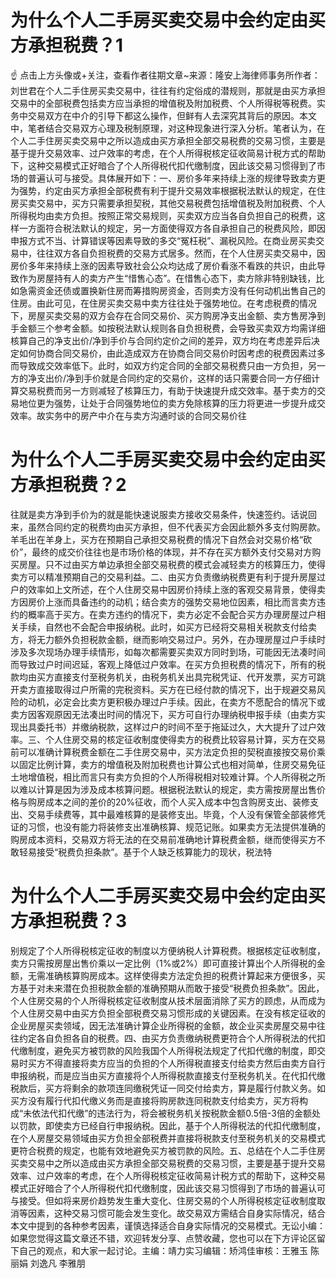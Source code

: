# 为什么个人二手房买卖交易中会约定由买方承担税费？1

☝ 点击上方头像或+关注，查看作者往期文章~来源：隆安上海律师事务所作者：刘世君在个人二手住房买卖交易中，往往有约定俗成的潜规则，那就是由买方承担交易中的全部税费包括卖方应当承担的增值税及附加税费、个人所得税等税费。实务中交易双方在中介的引导下都这么操作，但鲜有人去深究其背后的原因。本文中，笔者结合交易双方心理及税制原理，对这种现象进行深入分析。笔者认为，在个人二手住房买卖交易中之所以造成由买方承担全部交易税费的交易习惯，主要是基于提升交易效率、过户效率的考虑，在个人所得税核定征收简易计税方式的帮助下，这种交易模式正好暗合了个人所得税代扣代缴制度，因此该交易习惯得到了市场的普遍认可与接受。具体展开如下：一、房价多年来持续上涨的规律导致卖方更为强势，约定由买方承担全部税费有利于提升交易效率根据税法默认的规定，在住房买卖交易中，买方只需要承担契税，其他交易税费包括增值税及附加税费、个人所得税均由卖方负担。按照正常交易规则，买卖双方应当各自负担自己的税费，这样一方面符合税法默认的规定，另一方面使得双方各自承担自己的税费风险，即因申报方式不当、计算错误等因素导致的多交“冤枉税”、漏税风险。在商业房买卖交易中，往往双方各自负担税费的交易方式居多。然而，在个人住房买卖交易中，因房价多年来持续上涨的因素导致社会公众均达成了房价看涨不看跌的共识，由此导致作为房屋持有人的卖方产生“惜售心态”。在惜售心态下，卖方除非特别缺钱，比如急需资金还债或置换新住房而筹措购房资金，否则卖方没有任何动机出售自己的住房。由此可见，在住房买卖交易中卖方往往处于强势地位。在考虑税费的情况下，房屋买卖交易的双方会存在合同交易价、买方购房净支出金额、卖方售房净到手金额三个参考金额。如按税法默认规则各自负担税费，会导致买卖双方均需详细核算自己的净支出价/净到手价与合同约定价之间的差异，双方均在考虑差异后决定如何协商合同交易价，由此造成双方在协商合同交易价时因考虑的税费因素过多而导致成交效率低下。此时，如双方约定合同的全部交易税费只由一方负担，另一方的净支出价/净到手价就是合同约定的交易价，这样的话只需要合同一方仔细计算交易税费而另一方则减轻了核算压力，有助于快速提升成交效率。基于卖方的交易地位更为强势，让处于合同强势地位的卖方免除核算的压力将更进一步提升成交效率。故实务中的房产中介在与卖方沟通时谈的合同交易价往

# 为什么个人二手房买卖交易中会约定由买方承担税费？2

往就是卖方净到手价为的就是能快速说服卖方接收交易条件，快速签约。话说回来，虽然合同约定的税费均由买方承担，但不代表买方会因此额外多支付购房款。羊毛出在羊身上，买方在预期自己承担交易税费的情况下自然会对交易价格“砍价”，最终的成交价往往也是市场价格的体现，并不存在买方额外支付交易对方购买房屋。只不过由买方单边承担全部交易税费的模式会减轻卖方的核算压力，使得卖方可以精准预期自己的交易利益。二、由买方负责缴纳税费更有利于提升房屋过户的效率如上文所述，在个人住房交易中因房价持续上涨的客观交易背景，使得卖方因房价上涨而具备违约的动机；结合卖方的强势交易地位因素，相比而言卖方违约的概率高于买方。在卖方违约的情况下，卖方必定不会配合买方办理房屋过户相关手续，自然也不会配合申报纳税。此时，如买方已经将交易相关税款支付给卖方，将无力额外负担税款金额，继而影响交易过户。另外，在办理房屋过户手续时涉及多次现场办理手续情形，如每次都需要买卖双方同时到场，可能因无法凑时间而导致过户时间迟延，客观上降低过户效率。在买方负担税费的情况下，所有的税款均由买方直接支付至税务机关，由税务机关出具完税凭证、代开发票，买方可跳开卖方直接取得过户所需的完税资料。买方在已经付款的情况下，出于规避交易风险的动机，必定会比卖方更积极办理过户手续。因此，在卖方不愿配合的情况下或卖方因客观原因无法凑出时间的情况下，买方可自行办理纳税申报手续（由卖方实现出具委托书）并缴纳税款，这样过户的时间不至于拖延过久，大大提升了过户效率。三、个人住房交易的核定征收制度使得卖方的税费比较容易计算，买方在交易前可以准确计算税费金额在二手住房交易中，买方法定负担的契税直接按交易价乘以固定比例计算，卖方的增值税及附加税费也计算公式也相对简单，住房交易免征土地增值税，相比而言只有卖方负担的个人所得税相对较难计算。个人所得税之所以难以计算是因为涉及成本核算问题。根据税法默认的规定，卖方需按房屋出售价格与购房成本之间的差价的20%征收，而个人买入成本中包含购房支出、装修支出、交易手续费等，其中最难核算的是装修支出。毕竟，个人没有保管全部装修凭证的习惯，也没有能力将装修支出准确核算、规范记账。如果卖方无法提供准确的购房成本资料，交易双方将无法的在交易前准确地计算税费金额，继而使得买方不敢轻易接受“税费负担条款”。基于个人缺乏核算能力的现状，税法特

# 为什么个人二手房买卖交易中会约定由买方承担税费？3

别规定了个人所得税核定征收的制度以方便纳税人计算税费。根据核定征收制度，卖方只需按房屋出售价乘以一定比例（1%或2%）即可直接计算出个人所得税的金额，无需准确核算购房成本。这样使得卖方法定负担的税费计算起来方便很多，买方基于对未来潜在负担税款金额的准确预期从而敢于接受“税费负担条款”。因此，个人住房交易的个人所得税核定征收制度从技术层面消除了买方的顾虑，从而成为个人住房交易中由买方负担全部税费交易习惯形成的关键因素。在没有核定征收的企业房屋买卖领域，因无法准确计算企业所得税的金额，故企业买卖房屋交易中往往约定各自负担各自的税费。四、由买方负责缴纳税费更符合个人所得税法的代扣代缴制度，避免买方被罚款的风险我国个人所得税法规定了代扣代缴的制度，即交易时买方不得直接将卖方应当的负担的个人所得税直接支付给卖方然后由卖方自行申报纳税，而是应当由买方直接将个人所得税款直接支付至税务机关。在代扣代缴税款后，买方将剩余的款项连同缴税凭证一同交付给卖方，算是履行付款义务。如买方没有履行代扣代缴义务而是直接将购房款连同税款支付给卖方，买方将构成“未依法代扣代缴”的违法行为，将会被税务机关按税款金额0.5倍-3倍的金额处以罚款，即使卖方已经自行申报纳税。因此，基于个人所得税法的代扣代缴制度，在个人房屋交易领域由买方负担全部税费并直接将税款支付至税务机关的交易模式更符合税费的规定，也能有效地避免买方被罚款的风险。五、总结在个人二手住房买卖交易中之所以造成由买方承担全部交易税费的交易习惯，主要是基于提升交易效率、过户效率的考虑，在个人所得税核定征收简易计税方式的帮助下，这种交易模式正好暗合了个人所得税代扣代缴制度，因此该交易习惯得到了市场的普遍认可与接受。但如将来房价趋势发生重大变化、住房交易的个人所得税核定征收制度取消等因素，这种交易习惯可能会发生变化。故交易双方需结合自身实际情况，结合本文中提到的各种参考因素，谨慎选择适合自身实际情况的交易模式。无讼小编：如果您觉得这篇文章还不错，欢迎转发分享、点赞收藏，您也可以在下方评论区留下自己的观点，和大家一起讨论。主编：靖力实习编辑：矫鸿佳审核：王雅玉 陈丽娟 刘逸凡 李雅朋

